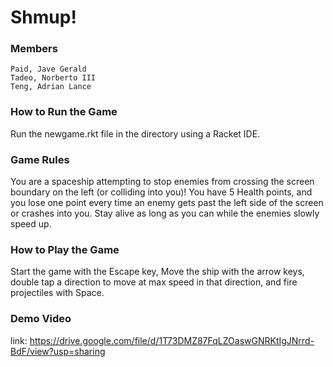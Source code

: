 # Shmup!

### Members
    Paid, Jave Gerald
    Tadeo, Norberto III
    Teng, Adrian Lance

### How to Run the Game
Run the newgame.rkt file in the directory using a Racket IDE.

### Game Rules
You are a spaceship attempting to stop enemies from crossing the screen boundary on the left (or colliding into you)! 
You have 5 Health points, and you lose one point every time an enemy gets past the left side of the screen or crashes into you.
Stay alive as long as you can while the enemies slowly speed up.

### How to Play the Game
Start the game with the Escape key, Move the ship with the arrow keys, double tap a direction to move at max speed in that direction, and fire projectiles with Space.

### Demo Video
link: https://drive.google.com/file/d/1T73DMZ87FqLZOaswGNRKtIgJNrrd-BdF/view?usp=sharing
